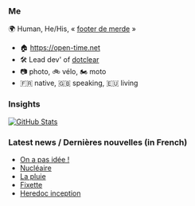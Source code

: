 ### Me

🌍 Human, He/His, « [footer de merde](https://open-time.net/post/2013/07/17/La-veritable-histoire-du-Footer-de-merde-) » 
* 🏠 https://open-time.net 
* 🛠️ Lead dev' of [dotclear](https://git.dotclear.org/dev/dotclear)
* 📷 photo, 🚲 vélo, 🏍️ moto 
* 🇫🇷 native, 🇬🇧 speaking, 🇪🇺 living

### Insights

[![GitHub Stats](https://github-readme-stats-sigma-five.vercel.app/api?username=franck-paul)](https://github.com/franck-paul)

### Latest news / Dernières nouvelles (in French)

<!-- BLOG-POST-LIST:START -->
- [On a pas idée !](https://open-time.net/post/2025/01/17/On-a-pas-idee-)
- [Nucléaire](https://open-time.net/post/2025/01/16/Nucleaire)
- [La pluie](https://open-time.net/post/2025/01/15/La-pluie)
- [Fixette](https://open-time.net/post/2025/01/14/Fixette)
- [Heredoc inception](https://open-time.net/post/2025/01/13/Heredoc-inception)
<!-- BLOG-POST-LIST:END -->
